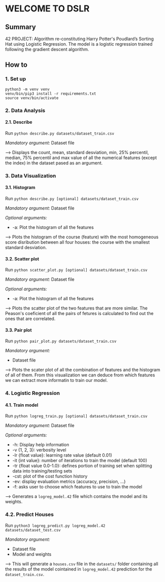 # WELCOME TO DSLR

## Summary
42 PROJECT: Algorithm re-constituting Harry Potter's Poudlard’s Sorting Hat using Logistic Regression.
The model is a logistic regression trained following the gradient descent algorithm.

## How to
### 1. Set up  
```
python3 -m venv venv
venv/bin/pip3 install -r requirements.txt
source venv/bin/activate
```

### 2. Data Analysis
#### 2.1. Describe

Run `python describe.py datasets/dataset_train.csv`

_Mandatory argument:_ Dataset file

--> Displays the count, mean, standard desviation, min, 25% percentil, median, 75% percentil and max value of all the numerical features (except the index) in the dataset pased as an argument.

### 3. Data Visualization
#### 3.1. Histogram

Run `python describe.py [optional] datasets/dataset_train.csv`

_Mandatory argument:_ Dataset file  

_Optional arguments:_
- -a: Plot the histogram of all the features

--> Plots the histogram of the course (feature) with the most homogeneous score disribution between all four houses: the course with the smallest standard desviation.

#### 3.2. Scatter plot

Run `python scatter_plot.py [optional] datasets/dataset_train.csv`

_Mandatory argument:_ Dataset file  

_Optional arguments:_
- -a: Plot the histogram of all the features

--> Plots the scatter plot of the two features that are more similar. The Peason's coeficient of all the pairs of fetures is calculated to find out the ones that are correlated.

#### 3.3. Pair plot

Run `python pair_plot.py datasets/dataset_train.csv`

_Mandatory argument:_
- Dataset file

--> Plots the scater plot of all the combination of features and the histogram of all of them. From this visualization we can deduce from which features we can extract more informatin to train our model.

### 4. Logistic Regression

#### 4.1. Train model  

Run `python logreg_train.py [optional] datasets/dataset_train.csv`

_Mandatory argument:_ Dataset file  

_Optional arguments:_ 
- -h: Display help information
- -v {1, 2, 3}: verbosity level
- -lr {float value}: learning rate value (default 0.01)
- -it {int value}: number of iterations to train the model (default 100)
- -tr {float value 0.0-1.0}: defines portion of training set when splitting data into training/testing sets
- -cst: plot of the cost function history
- -ev: display evaluation metrics (accuracy, precision, ...)
- -f: asks user to choose which features to use to train the model

--> Generates a `logreg_model.42` file which contains the model and its weights.

### 4.2. Predict Houses  

Run `python3 logreg_predict.py logreg_model.42 datasets/dataset_test.csv`

_Mandatory argument:_
- Dataset file
- Model and weights

--> This will generate a `houses.csv` file in the `datasets/` folder containing all the results of the model cointained in `logreg_model.42` prediction for the `dataset_train.csv`.
